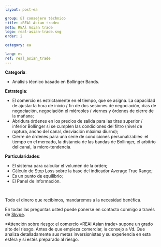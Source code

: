 ```yaml
---
layout: post-ea

group: El consejero téchnico
title: «REAl Asian trade»
meta: REAl Asian trade
logo: real-asian-trade.svg
order: 2

category: ea

lang: es
ref: real_asian_trade
---
```



**Categoría**:
  - Análisis técnico basado en Bollinger Bands.

**Estrategia**:
  - El comercio es estrictamente en el tiempo, que se asigna. La capacidad de ajustar la hora de inicio / fin de dos sesiones de negociación, días de negociación, negociación el miércoles / viernes y órdenes de cierre de la mañana;
  - Abridura órdenes en los precios de salida para las tiras superior / inferior Bollinger si se cumplen las condiciones del filtro (nivel de ruptura, ancho del canal, desviación máxima diurno);
  - Cierre de órdenes para una serie de condiciones personalizables: el tiempo en el mercado, la distancia de las bandas de Bollinger, el arbitrio del canal, la micro-tendencia.

**Particularidades**:
  - El sistema para calcular el volumen de la orden;
  - Cálculo de Stop Loss sobre la base del indicador Average True Range;
  - Es un punto de equilibrio;
  - El Panel de Información.

<a data-fancybox="gallery" href="/img/ea/ru/GBPAUD-Strategy-Tester-Report-REAl-Asian-trade-(ENG).png"><img src="/img/ea/ru/GBPAUD-Strategy-Tester-Report-REAl-Asian-trade-(ENG).png" alt=""></a>
<a data-fancybox="gallery" href="/img/ea/ru/GBPAUD-Strategy-Tester-Report-Graph-REAl-Asian-trade-(ENG).png"><img src="/img/ea/ru/GBPAUD-Strategy-Tester-Report-Graph-REAl-Asian-trade-(ENG).png" alt=""></a>
<a data-fancybox="gallery" href="/img/ea/ru/GBPCAD-Strategy-Tester-Report-REAl-Asian-trade-(ENG).png"><img src="/img/ea/ru/GBPCAD-Strategy-Tester-Report-REAl-Asian-trade-(ENG).png" alt=""></a>
<a data-fancybox="gallery" href="/img/ea/ru/GBPCAD-Strategy-Tester-Report-Graph-REAl-Asian-trade-(ENG).png"><img src="/img/ea/ru/GBPCAD-Strategy-Tester-Report-Graph-REAl-Asian-trade-(ENG).png" alt=""></a>
<a data-fancybox="gallery" href="/img/ea/ru/GBPCHF-Strategy-Tester-Report-REAl-Asian-trade-(ENG).png"><img src="/img/ea/ru/GBPCHF-Strategy-Tester-Report-REAl-Asian-trade-(ENG).png" alt=""></a>
<a data-fancybox="gallery" href="/img/ea/ru/GBPCHF-Strategy-Tester-Report-Graph-REAl-Asian-trade-(ENG).png"><img src="/img/ea/ru/GBPCHF-Strategy-Tester-Report-Graph-REAl-Asian-trade-(ENG).png" alt=""></a>

Todo el dinero que recibimos, mandaremos a la necesidad benéfica.

En todas las preguntas usted puede ponerse en contacto conmigo a través de <a href="skype:chutkoy89?chat" target="_blank">Skype</a>.

*Attención sobre riesgo: el comercio «REAl Asian trade» supone un grado alto del riesgo. Antes de que empieza comerciar, le consejo a Vd. Que analiza detalladamente sus metas inversionistas y su experiencia en esta esféra y si estés preparado al riesgo.
